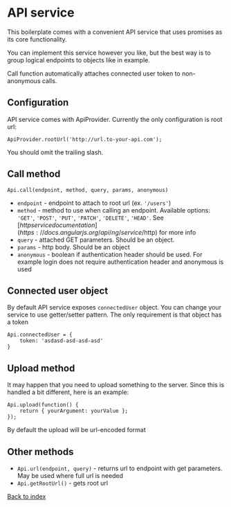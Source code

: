 # API service #

This boilerplate comes with a convenient API service that uses promises as its core functionality.

You can implement this service however you like, but the best way is to group logical endpoints to objects like in example.

Call function automatically attaches connected user token to non-anonymous calls.

## Configuration ##

API service comes with ApiProvider. Currently the only configuration is root url:

    ApiProvider.rootUrl('http://url.to-your-api.com');
    
You should omit the trailing slash.

## Call method ##

    Api.call(endpoint, method, query, params, anonymous)
    
* `endpoint` - endpoint to attach to root url (ex. `'/users'`)
* `method` - method to use when calling an endpoint. Available options: `'GET'`, `'POST'`, `'PUT'`, `'PATCH'`, `'DELETE'`, `'HEAD'`. See [$http service documentation](https://docs.angularjs.org/api/ng/service/$http) for more info
* `query` - attached GET parameters. Should be an object.
* `params` - http body. Should be an object
* `anonymous` - boolean if authentication header should be used. For example login does not require authentication header and anonymous is used

## Connected user object ##

By default API service exposes `connectedUser` object. You can change your service to use getter/setter pattern. The only requirement is that object has a token

    Api.connectedUser = {
        token: 'asdasd-asd-asd-asd'
    }
    
## Upload method ##

It may happen that you need to upload something to the server. Since this is handled a bit different, here is an example:

    Api.upload(function() {
        return { yourArgument: yourValue };
    });
    
By default the upload will be url-encoded format

## Other methods ##

* `Api.url(endpoint, query)` - returns url to endpoint with get parameters. May be used where full url is needed
* `Api.getRootUrl()` - gets root url

[Back to index](index.md)